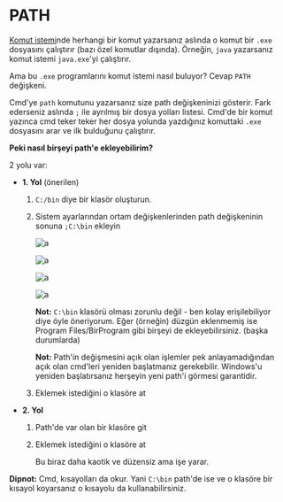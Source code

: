 # PATH

[Komut istemi](#cmd-nasıl-açarım)nde herhangi bir komut yazarsanız aslında o komut bir `.exe` dosyasını çalıştırır (bazı özel komutlar dışında). Örneğin, `java` yazarsanız komut istemi `java.exe`'yi çalıştırır.

Ama bu `.exe` programlarını komut istemi nasıl buluyor? Cevap `PATH` değişkeni.

Cmd'ye `path` komutunu yazarsanız size path değişkeninizi gösterir. Fark ederseniz aslında `;` ile ayrılmış bir dosya yolları listesi. Cmd'de bir komut yazınca cmd teker teker her dosya yolunda yazdığınız komuttaki `.exe` dosyasını arar ve ilk bulduğunu çalıştırır.

**Peki nasıl birşeyi path'e ekleyebilirim?**

2 yolu var:

- **1. Yol** (önerilen)
  1. `C:/bin` diye bir klasör oluşturun.
  2. Sistem ayarlarından ortam değişkenlerinden path değişkeninin sonuna `;C:\bin` ekleyin

     ![a](https://www.teknoloskop.net/wp-content/uploads/2019/02/Screenshot_56.png.webp)

     ![a](https://www.teknoloskop.net/wp-content/uploads/2019/02/Screenshot_57.png)

     ![a](https://www.teknoloskop.net/wp-content/uploads/2019/02/Screenshot_58.png)

     ![a](https://www.teknoloskop.net/wp-content/uploads/2019/02/Screenshot_60.png)

     **Not:** `C:\bin` klasörü olması zorunlu değil - ben kolay erişilebiliyor diye öyle öneriyorum. Eğer (örneğin) düzgün eklenmemiş ise Program Files/BirProgram gibi birşeyi de ekleyebilirsiniz. (başka durumlarda)

     **Not:** Path'in değişmesini açık olan işlemler pek anlayamadığından açık olan cmd'leri yeniden başlatmanız gerekebilir. Windows'u yeniden başlatırsanız herşeyin yeni path'i görmesi garantidir.

  3. Eklemek istediğini o klasöre at

- **2. Yol**
  1. Path'de var olan bir klasöre git
  2. Eklemek istediğini o klasöre at

     Bu biraz daha kaotik ve düzensiz ama işe yarar.

**Dipnot:** Cmd, kısayolları da okur. Yani `C:\bin` path'de ise ve o klasöre bir kısayol koyarsanız o kısayolu da kullanabilirsiniz.
